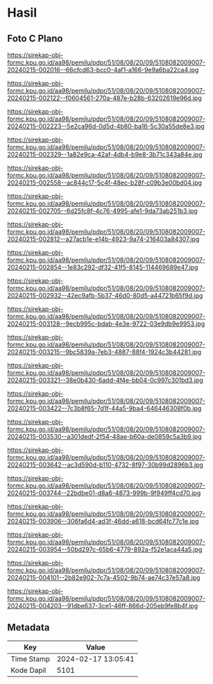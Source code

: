 # Hasil

## Foto C Plano

https://sirekap-obj-formc.kpu.go.id/aa98/pemilu/pdpr/51/08/08/20/09/5108082009007-20240215-002016--66cfcd63-bcc0-4af1-a166-9e9a6ba22ca4.jpg

https://sirekap-obj-formc.kpu.go.id/aa98/pemilu/pdpr/51/08/08/20/09/5108082009007-20240215-002122--f0604561-270a-487e-b28b-63202619e96d.jpg

https://sirekap-obj-formc.kpu.go.id/aa98/pemilu/pdpr/51/08/08/20/09/5108082009007-20240215-002223--5e2ca96d-0d5d-4b80-ba16-5c30a55de8e3.jpg

https://sirekap-obj-formc.kpu.go.id/aa98/pemilu/pdpr/51/08/08/20/09/5108082009007-20240215-002329--1a82e9ca-42af-4db4-b9e8-3b71c343a84e.jpg

https://sirekap-obj-formc.kpu.go.id/aa98/pemilu/pdpr/51/08/08/20/09/5108082009007-20240215-002558--ac844c17-5c4f-48ec-b28f-c09b3e00bd04.jpg

https://sirekap-obj-formc.kpu.go.id/aa98/pemilu/pdpr/51/08/08/20/09/5108082009007-20240215-002705--6d25fc8f-4c76-4995-afe1-9da73ab251b3.jpg

https://sirekap-obj-formc.kpu.go.id/aa98/pemilu/pdpr/51/08/08/20/09/5108082009007-20240215-002812--a27acb1e-e14b-4923-9a74-216403a84307.jpg

https://sirekap-obj-formc.kpu.go.id/aa98/pemilu/pdpr/51/08/08/20/09/5108082009007-20240215-002854--1e83c292-df32-41f5-8145-114469689e47.jpg

https://sirekap-obj-formc.kpu.go.id/aa98/pemilu/pdpr/51/08/08/20/09/5108082009007-20240215-002932--42ec9afb-5b37-46d0-80d5-a44721b65f9d.jpg

https://sirekap-obj-formc.kpu.go.id/aa98/pemilu/pdpr/51/08/08/20/09/5108082009007-20240215-003128--9ecb995c-bdab-4e3e-9722-03e9db9e9953.jpg

https://sirekap-obj-formc.kpu.go.id/aa98/pemilu/pdpr/51/08/08/20/09/5108082009007-20240215-003215--9bc5839a-7eb3-4887-88f4-1924c3b44281.jpg

https://sirekap-obj-formc.kpu.go.id/aa98/pemilu/pdpr/51/08/08/20/09/5108082009007-20240215-003321--38e0b430-6add-4f4e-bb04-0c997c301bd3.jpg

https://sirekap-obj-formc.kpu.go.id/aa98/pemilu/pdpr/51/08/08/20/09/5108082009007-20240215-003422--7c3b8f65-7d1f-44a5-9ba4-646446308f0b.jpg

https://sirekap-obj-formc.kpu.go.id/aa98/pemilu/pdpr/51/08/08/20/09/5108082009007-20240215-003530--a301dedf-2f54-48ae-b60a-de0859c5a3b9.jpg

https://sirekap-obj-formc.kpu.go.id/aa98/pemilu/pdpr/51/08/08/20/09/5108082009007-20240215-003642--ac3d590d-b110-4732-8f97-30b99d2896b3.jpg

https://sirekap-obj-formc.kpu.go.id/aa98/pemilu/pdpr/51/08/08/20/09/5108082009007-20240215-003744--22bdbe01-d8a6-4873-999b-9f949ff4cd70.jpg

https://sirekap-obj-formc.kpu.go.id/aa98/pemilu/pdpr/51/08/08/20/09/5108082009007-20240215-003906--306fa6d4-ad3f-46dd-a618-bcd64fc77c1e.jpg

https://sirekap-obj-formc.kpu.go.id/aa98/pemilu/pdpr/51/08/08/20/09/5108082009007-20240215-003954--50bd297c-65b6-4779-892a-f52e1aca44a5.jpg

https://sirekap-obj-formc.kpu.go.id/aa98/pemilu/pdpr/51/08/08/20/09/5108082009007-20240215-004101--2b82e902-7c7a-4502-9b74-ae74c37e57a8.jpg

https://sirekap-obj-formc.kpu.go.id/aa98/pemilu/pdpr/51/08/08/20/09/5108082009007-20240215-004203--91dbe637-3ce1-46ff-866d-205eb9fe8b4f.jpg


## Metadata

| Key        | Value               |
| ---------- | ------------------- |
| Time Stamp | 2024-02-17 13:05:41 |
| Kode Dapil | 5101                |



